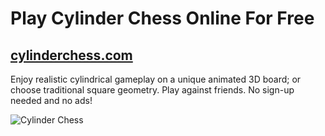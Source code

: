 # Play Cylinder Chess Online For Free

## [cylinderchess.com](https://www.cylinderchess.com)

Enjoy realistic cylindrical gameplay on a unique animated 3D board; or choose traditional square geometry. Play against friends. No sign-up needed and no ads!

![Cylinder Chess](https://github.com/TobiasLoader/CylinderChess/blob/master/public/assets/cylinderchesscom.png)